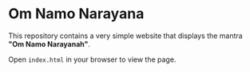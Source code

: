 # Om Namo Narayana

This repository contains a very simple website that displays the mantra **"Om Namo Narayanah"**.

Open `index.html` in your browser to view the page.
